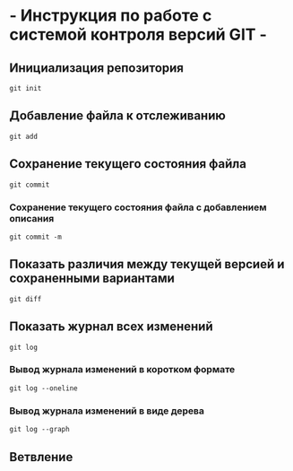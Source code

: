 # **- Инструкция по работе с системой контроля версий GIT -**
## Инициализация репозитория
    git init
## Добавление файла к отслеживанию
    git add 
## Сохранение текущего состояния файла 
    git commit
   
### Сохранение текущего состояния файла с добавлением описания
    git commit -m
## Показать различия между текущей версией и сохраненными вариантами
    git diff
## Показать журнал всех изменений
    git log
### Вывод журнала изменений в коротком формате
    git log --oneline
### Вывод журнала изменений в виде дерева
    git log --graph


## Ветвление


